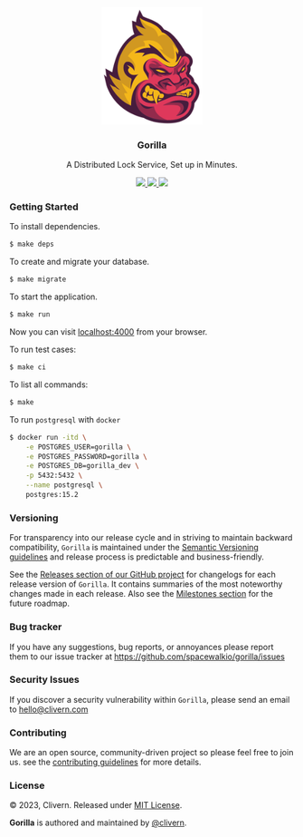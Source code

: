 <p align="center">
    <img alt="Gorilla Logo" src="/assets/img/logo.png" width="180" />
    <h3 align="center">Gorilla</h3>
    <p align="center">A Distributed Lock Service, Set up in Minutes.</p>
    <p align="center">
        <a href="https://github.com/Spacewalkio/Gorilla/actions/workflows/ci.yml">
            <img src="https://github.com/Spacewalkio/Gorilla/actions/workflows/ci.yml/badge.svg"/>
        </a>
        <a href="https://github.com/Spacewalkio/Gorilla/releases">
            <img src="https://img.shields.io/badge/Version-0.1.0-1abc9c.svg">
        </a>
        <a href="https://github.com/Spacewalkio/Gorilla/blob/master/LICENSE">
            <img src="https://img.shields.io/badge/LICENSE-MIT-orange.svg">
        </a>
    </p>
</p>


### Getting Started

To install dependencies.

```zsh
$ make deps
```

To create and migrate your database.

```zsh
$ make migrate
```

To start the application.

```zsh
$ make run
```

Now you can visit [localhost:4000](http://localhost:4000) from your browser.

To run test cases:

```zsh
$ make ci
```

To list all commands:

```zsh
$ make
```

To run `postgresql` with `docker`

```zsh
$ docker run -itd \
    -e POSTGRES_USER=gorilla \
    -e POSTGRES_PASSWORD=gorilla \
    -e POSTGRES_DB=gorilla_dev \
    -p 5432:5432 \
    --name postgresql \
    postgres:15.2
```


### Versioning

For transparency into our release cycle and in striving to maintain backward compatibility, `Gorilla` is maintained under the [Semantic Versioning guidelines](https://semver.org/) and release process is predictable and business-friendly.

See the [Releases section of our GitHub project](https://github.com/spacewalkio/gorilla/releases) for changelogs for each release version of `Gorilla`. It contains summaries of the most noteworthy changes made in each release. Also see the [Milestones section](https://github.com/spacewalkio/gorilla/milestones) for the future roadmap.


### Bug tracker

If you have any suggestions, bug reports, or annoyances please report them to our issue tracker at https://github.com/spacewalkio/gorilla/issues


### Security Issues

If you discover a security vulnerability within `Gorilla`, please send an email to [hello@clivern.com](mailto:hello@clivern.com)


### Contributing

We are an open source, community-driven project so please feel free to join us. see the [contributing guidelines](CONTRIBUTING.md) for more details.


### License

© 2023, Clivern. Released under [MIT License](https://opensource.org/licenses/mit-license.php).

**Gorilla** is authored and maintained by [@clivern](http://github.com/clivern).
